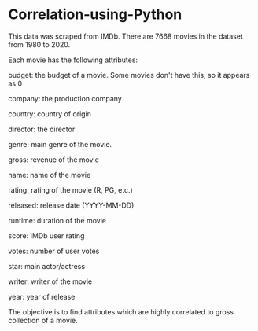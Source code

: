 # Correlation-using-Python

This data was scraped from IMDb.
There are 7668 movies in the dataset from 1980 to 2020.

Each movie has the following attributes:

  budget: the budget of a movie. Some movies don't have this, so it appears as 0
  
  company: the production company
  
  country: country of origin
  
  director: the director
  
  genre: main genre of the movie.
  
  gross: revenue of the movie
  
  name: name of the movie
  
  rating: rating of the movie (R, PG, etc.)
  
  released: release date (YYYY-MM-DD)
  
  runtime: duration of the movie
  
  score: IMDb user rating
  
  votes: number of user votes
  
  star: main actor/actress
  
  writer: writer of the movie
  
  year: year of release

The objective is to find attributes which are highly correlated to gross collection of a movie.

